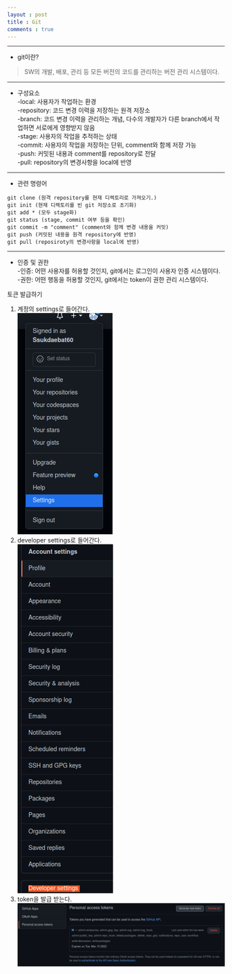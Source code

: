 ```yaml
---
layout : post
title : Git
comments : true
---
```


-----
* git이란?
>  SW의 개발, 배포, 관리 등 모든 버전의 코드를 관리하는 버전 관리 시스템이다.
-----
* 구성요소  
-local: 사용자가 작업하는 환경  
-repository: 코드 변경 이력을 저장하는 원격 저장소  
-branch: 코드 변경 이력을 관리하는 개념, 다수의 개발자가 다른 branch에서 작업하면 서로에게 영향받지 않음  
-stage: 사용자의 작업을 추적하는 상태  
-commit: 사용자의 작업을 저장하는 단위, comment와 함께 저장 가능  
-push: 커밋된 내용과 comment를 repository로 전달  
-pull: repository의 변경사항을 local에 반영
-----
* 관련 명령어
```
git clone (원격 repository를 현재 디렉토리로 가져오기.)  
git init (현재 디렉토리를 빈 git 저장소로 초기화)  
git add * (모두 stage화)  
git status (stage, commit 여부 등을 확인)  
git commit -m "comment" (comment와 함께 변경 내용을 커밋)  
git push (커밋된 내용을 원격 repository에 반영)
git pull (reposiroty의 변경사항을 local에 반영)
```
-----
* 인증 및 권한  
-인증: 어떤 사용자를 허용할 것인지, git에서는 로그인이 사용자 인증 시스템이다.   
-권한: 어떤 행동을 허용할 것인지, git에서는 token이 권한 관리 시스템이다.  

토큰 발급하기  
1. 계정의 settings로 들어간다.  
![token1](/token1.png)  
2. developer settings로 들어간다.  
![token2](/token2.png)
3. token을 발급 받는다.
![token3](/token3.png)
